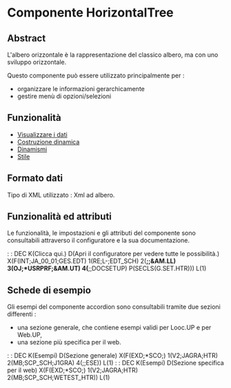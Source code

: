 # Componente HorizontalTree
## Abstract

L'albero orizzontale è la rappresentazione del classico albero, ma con uno sviluppo orizzontale.

Questo componente può essere utilizzato principalmente per : 
- organizzare le informazioni gerarchicamente
- gestire menù di opzioni/selezioni

## Funzionalità
- [Visualizzare i dati](Sorgenti/MB/DOC/LOCHTR_F01)
- [Costruzione dinamica](Sorgenti/MB/DOC/LOCHTR_F02)
- [Dinamismi](Sorgenti/MB/DOC/LOCHTR_F03)
- [Stile](Sorgenti/MB/DOC/LOCHTR_F04)

## Formato dati
Tipo di XML utilizzato :  Xml ad albero.

## Funzionalità ed attributi
Le funzionalità, le impostazioni e gli attributi del componente sono consultabili attraverso il configuratore e la sua documentazione.

 :  : DEC K(Clicca qui.) D(Apri il configuratore per vedere tutte le possibilità.) X(F(INT;JA_00_01;GES.EDT) 1(RE;L-;EDT_SCH) 2(**;;&AM.LL) 3(OJ;*USRPRF;&AM.UT) 4(**;;DOCSETUP) P(SECLS(G.SET.HTR))) L(1)

## Schede di esempio
Gli esempi del componente accordion sono consultabili tramite due sezioni differenti : 
- una sezione generale, che contiene esempi validi per Looc.UP e per Web.UP,
- una sezione più specifica per il web.

 :  : DEC K(Esempi) D(Sezione generale) X(F(EXD;*SCO;) 1(V2;JAGRA;HTR) 2(MB;SCP_SCH;J1GRA) 4(;;ESE)) L(1)
 :  : DEC K(Esempi) D(Sezione specifica per il web) X(F(EXD;*SCO;) 1(V2;JAGRA;HTR) 2(MB;SCP_SCH;WETEST_HTR)) L(1)


















